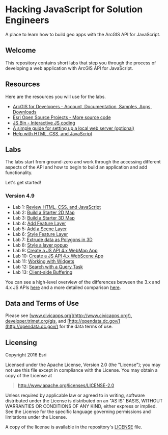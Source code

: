 # Hacking JavaScript for Solution Engineers 

A place to learn how to build geo apps with the ArcGIS API for JavaScript.

## Welcome

This repository contains short labs that step you through the process of developing a web application with ArcGIS API for JavaScript. 


## Resources

Here are the resources you will use for the labs.

* [ArcGIS for Developers - Account, Documentation, Samples, Apps, Downloads](http://developers.arcgis.com)
* [Esri Open Source Projects - More source code](http://esri.github.io)
* [JS Bin - Interactive JS coding](http://jsbin.com)
* [A simple guide for setting up a local web server (optional)](https://gist.github.com/jgravois/5e73b56fa7756fd00b89)
* [Help with HTML, CSS, and JavaScript](http://w3schools.com)

## Labs

The labs start from ground-zero and work through the accessing different aspects of the API and how to begin to build an application and add functionality.

Let's get started!

### Version 4.9

* Lab 1:  [Review HTML, CSS, and JavaScript](./labs/review/lab1.md)
* Lab 2:  [Build a Starter 2D Map](./labs/jsapi/create_starter_map/lab.md)
* Lab 3:  [Build a Starter 3D Map](./labs/jsapi/create_starter_map_3d/lab.md)
* Lab 4:  [Add Feature Layer](./labs/jsapi/add_feature_layer/lab.md)
* Lab 5:  [Add a Scene Layer](./labs/jsapi/add_scene_layer/lab.md)
* Lab 6:  [Style Feature Layer](./labs/jsapi/style_feature_layer/lab.md)
* Lab 7:  [Extrude data as Polygons in 3D](./labs/jsapi/extrude_polygon_3d/lab.md)
* Lab 8:  [Style a layer popup](./labs/jsapi/style_simple_popup/lab.md)
* Lab 9:  [Create a JS API 4.x WebMap App](./labs/webmap_apps/create_jsapi_app/lab.md)
* Lab 10: [Create a JS API 4.x WebScene App](./labs/webmap_apps/create_jsapi_scene_app/lab.md)
* Lab 11: [Working with Widgets](./labs/jsapi/search_with_widget/lab.md)
* Lab 12: [Search with a Query Task](./labs/jsapi/search_with_query_task/lab.md)
* Lab 13: [Client-side Buffering](./labs/jsapi/buffer_with_geometry_engine/lab.md)


You can see a high-level overview of the differences between the 3.x and 4.x JS APIs [here](https://developers.arcgis.com/javascript/latest/guide/choose-version/index.html) and a more detailed comparison [here](https://developers.arcgis.com/javascript/latest/guide/functionality-matrix/index.html).

 
## Data and Terms of Use

Please see [www.civicapps.org](http://www.civicapps.org/), [developer.trimet.org/gis](developer.trimet.org/gis), and [http://opendata.dc.gov/](http://opendata.dc.gov/) for the data terms of use.

## Licensing
Copyright 2016 Esri

Licensed under the Apache License, Version 2.0 (the "License");
you may not use this file except in compliance with the License.
You may obtain a copy of the License at
> http://www.apache.org/licenses/LICENSE-2.0

Unless required by applicable law or agreed to in writing, software
distributed under the License is distributed on an "AS IS" BASIS,
WITHOUT WARRANTIES OR CONDITIONS OF ANY KIND, either express or implied.
See the License for the specific language governing permissions and
limitations under the License.

A copy of the license is available in the repository's [LICENSE](./license.txt) file.


